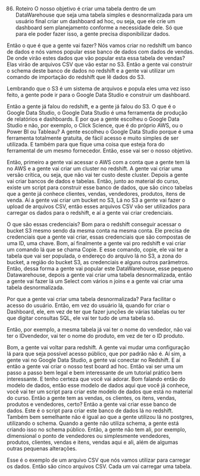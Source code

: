 86. Roteiro
O nosso objetivo é criar uma tabela dentro de um DataWarehouse que seja uma tabela simples e desnormalizada para um usuário final criar um dashboard ad hoc, ou seja, que ele crie um dashboard sem planejamento conforme a necessidade dele. Só que para ele poder fazer isso, a gente precisa disponibilizar dados.

Então o que é que a gente vai fazer? Nós vamos criar no redshift um banco de dados e nós vamos popular esse banco de dados com dados de vendas.
De onde virão estes dados que vão popular esta essa tabela de vendas? Elas virão de arquivos CSV que vão estar no S3.
Então a gente vai construir o schema deste banco de dados no redshift e a gente vai utilizar um comando de importação do redshift que lê dados do S3.

Lembrando que o S3 é um sistema de arquivos e popula eles uma vez isso feito, a gente pode ir para o Google Data Studio e construir um dashboard.

Então a gente já falou do redshift, e a gente já falou do S3.
O que é o Google Data Studio, o Google Data Studio é uma ferramenta de produção de relatórios e dashboards.
E por que a gente escolheu o Google Data Studio e não, por exemplo, o Click Science, que é do próprio AWS, ou o Power BI ou Tableau? A gente escolheu o Google Data Studio porque é uma ferramenta totalmente gratuita, de fácil acesso e muito simples de ser utilizada. E também para que fique uma coisa que esteja fora do ferramental de um mesmo fornecedor. Então, esse vai ser o nosso objetivo.

Então, primeiro a gente vai acessar o AWS com a conta que a gente tem lá no AWS e a gente vai criar um cluster no redshift. A gente vai criar uma versão crítica, ou seja, que não vai ter custo deste cluster. Depois a gente vai criar bancos de dados e tabelas. Então, junto ao material do curso, existe um script para construir esse banco de dados, que são cinco tabelas que a gente já conhece clientes, vendas, vendedores, produtos, itens de venda.
Aí a gente vai criar um bucket no S3, Lá no S3 a gente vai fazer o upload de arquivos CSV, então esses arquivos CSV vão ser utilizados para carregar os dados para o redshift, e aí a gente vai criar credenciais.

O que são essas credenciais? Bom para o redshift conseguir acessar o bucket S3 mesmo sendo da mesma conta na mesma conta. Ele precisa de credenciais que a gente vai criar, essas credenciais que são compostas de uma ID, uma chave.
Bom, aí finalmente a gente vai pro redshift e vai criar um comando lá que se chama Copie. E esse comando, copie, ele vai ter a tabela que vai ser populada, o endereço do arquivo lá no S3, a zona do bucket, a região do bucket S3, as credenciais e alguns outros parâmetros.
Então, dessa forma a gente vai popular este DataWarehouse, esse pequeno Datawarehouse, depois a gente vai criar uma tabela desnormalizada, então a gente vai fazer lá um Select com vários n joins e a gente vai criar uma tabela desnormalizada.

Por que a gente vai criar uma tabela desnormalizada? Para facilitar o acesso do usuário. Então, em vez do usuário lá, quando for criar o Dashboard, ele, em vez de ter que fazer junções de várias tabelas ou ter que digitar consultas SQL, ele vai ter tudo de uma tabela só.

Então, por exemplo, a mesma tabela já vai ter o nome do vendedor, não vai ter o IDvendedor, vai ter o nome do produto, em vez de ter o ID produto. 

Bom, a gente vai voltar para redshift. A gente vai mudar uma configuração lá para que seja possível acesso público, que por padrão não é. Aí sim, a gente vai no Google Data Studio, a gente vai conectar no Redshift. E aí então a gente vai criar o nosso test board ad hoc. Então vai ser uma um passo a passo bem legal e bem interessante de um tutorial prático bem interessante. E tenho certeza que você vai adorar. 
Bom falando então do modelo de dados, então esse modelo de dados aqui que você já conhece, você vai ter um script para criar este modelo de dados que está no material do curso.
Então a gente tem as vendas, os clientes, os itens, vendas, produtos e vendedores, certo?
Então a gente vai criar esse banco de dados. Este é o script para criar este banco de dados lá no redshift. Também bem semelhante não é igual ao que a gente utilizou lá no postgres, utilizando o schema. Quando a gente não utiliza schema, a gente está criando isso no schema público. 
Então, a gente não tem ali, por exemplo, dimensional o ponto de vendedores ou simplesmente vendedores, produtos, clientes, vendas e itens, vendas aqui e ali, além de algumas outras pequenas alterações.

Esse é o exemplo de um arquivo CSV que nós vamos utilizar para carregar os dados. Então são cinco arquivos CSV. Cada um vai carregar uma tabela.
